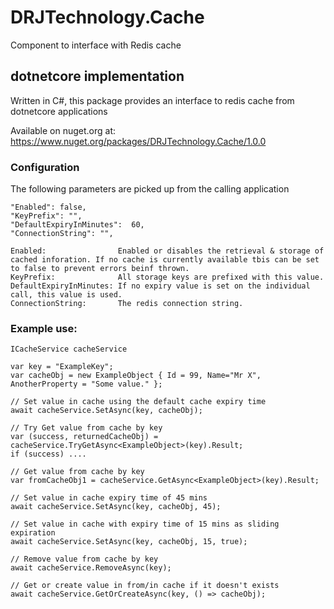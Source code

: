 # DRJTechnology.Cache
Component to interface with Redis cache

## dotnetcore implementation
Written in C#, this package provides an interface to redis cache from dotnetcore applications

Available on nuget.org at: https://www.nuget.org/packages/DRJTechnology.Cache/1.0.0

### Configuration
The following parameters are picked up from the calling application
 
    "Enabled": false,  
    "KeyPrefix": "",  
    "DefaultExpiryInMinutes":  60,
    "ConnectionString": "",

    Enabled:                Enabled or disables the retrieval & storage of cached inforation. If no cache is currently available tbis can be set to false to prevent errors beinf thrown.
    KeyPrefix:              All storage keys are prefixed with this value.
    DefaultExpiryInMinutes: If no expiry value is set on the individual call, this value is used.
    ConnectionString:       The redis connection string.

### Example use:  

    ICacheService cacheService  
    
    var key = "ExampleKey";
    var cacheObj = new ExampleObject { Id = 99, Name="Mr X", AnotherProperty = "Some value." };

    // Set value in cache using the default cache expiry time
    await cacheService.SetAsync(key, cacheObj);

    // Try Get value from cache by key
    var (success, returnedCacheObj) = cacheService.TryGetAsync<ExampleObject>(key).Result;
    if (success) ....

    // Get value from cache by key
    var fromCacheObj1 = cacheService.GetAsync<ExampleObject>(key).Result;

    // Set value in cache expiry time of 45 mins
    await cacheService.SetAsync(key, cacheObj, 45);

    // Set value in cache with expiry time of 15 mins as sliding expiration
    await cacheService.SetAsync(key, cacheObj, 15, true);

    // Remove value from cache by key
    await cacheService.RemoveAsync(key);

    // Get or create value in from/in cache if it doesn't exists
    await cacheService.GetOrCreateAsync(key, () => cacheObj);

